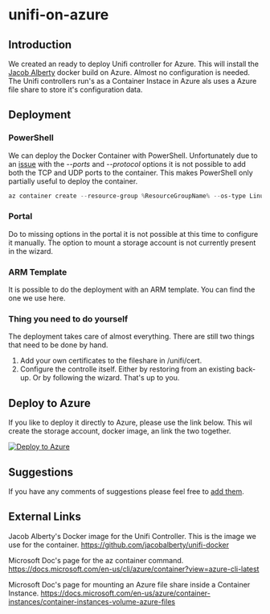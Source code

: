 # unifi-on-azure
## Introduction
We created an ready to deploy Unifi controller for Azure. This will install the [Jacob Alberty](https://github.com/jacobalberty/unifi-docker) docker build on Azure. Almost no configuration is needed.
The Unifi controllers run's as a Container Instace in Azure als uses a Azure file share to store it's configuration data.

## Deployment
### PowerShell
We can deploy the Docker Container with PowerShell. Unfortunately due to an [issue](https://github.com/Azure/azure-cli/issues/6235) with the *--ports* and *--protocol* options it is not possible to add both the TCP and UDP ports to the container. This makes PowerShell only partially useful to deploy the container.

```PowerShell
az container create --resource-group %ResourceGroupName% --os-type Linux --name %UnitName% --image jacobalberty/unifi:stable --ip-address public --ports 3478 6789 8080 8443 8843 --protocol TCP --azure-file-volume-account-name %StarageAccountName% --azure-file-volume-account-key %Secret% --azure-file-volume-share-name %ShareName% --azure-file-volume-mount-path /unifi/ --log-analytics-workspace %LogAnalyticsWorkspaceName% --log-analytics-workspace-key %LogAnalyticsKey% --environment-variables RUNAS_UID0=false
```
### Portal
Do to missing options in the portal it is not possible at this time to configure it manually.
The option to mount a storage account is not currently present in the wizard.

### ARM Template
It is possible to do the deployment with an ARM template. You can find the one we use here.

### Thing you need to do yourself
The deployment takes care of almost everything. There are still two things that need to be done by hand.
1. Add your own certificates to the fileshare in /unifi/cert.
2. Configure the controlle itself. Either by restoring from an existing back-up. Or by following the wizard. That's up to you.

## Deploy to Azure
If you like to deploy it directly to Azure, please use the link below. This wil create the storage account, docker image, an link the two together.

[![Deploy to Azure](https://azurecomcdn.azureedge.net/mediahandler/acomblog/media/Default/blog/deploybutton.png)](https://azuredeploy.net/)

## Suggestions
If you have any comments of suggestions please feel free to [add them](https://github.com/Syndicate-Consulting/unifi-on-azure/issues).

## External Links
Jacob Alberty's Docker image for the Unifi Controller.  This is the image we use for the container.
https://github.com/jacobalberty/unifi-docker

Microsoft Doc's page for the az container command.
https://docs.microsoft.com/en-us/cli/azure/container?view=azure-cli-latest

Microsoft Doc's page for mounting an Azure file share inside a Container Instance.
https://docs.microsoft.com/en-us/azure/container-instances/container-instances-volume-azure-files
